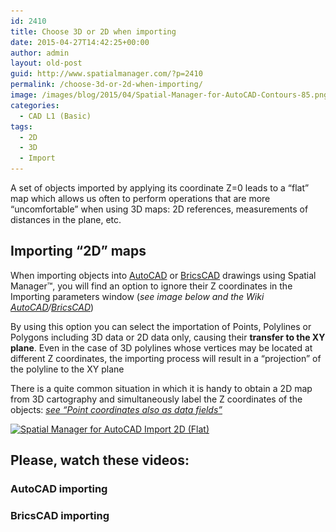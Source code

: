 ```yaml
---
id: 2410
title: Choose 3D or 2D when importing
date: 2015-04-27T14:42:25+00:00
author: admin
layout: old-post
guid: http://www.spatialmanager.com/?p=2410
permalink: /choose-3d-or-2d-when-importing/
image: /images/blog/2015/04/Spatial-Manager-for-AutoCAD-Contours-85.png
categories:
  - CAD L1 (Basic)
tags:
  - 2D
  - 3D
  - Import
---
```

A set of objects imported by applying its coordinate Z=0 leads to a &#8220;flat&#8221; map which allows us often to perform operations that are more &#8220;uncomfortable&#8221; when using 3D maps: 2D references, measurements of distances in the plane, etc.

<!--more-->

## Importing &#8220;2D&#8221; maps

When importing objects into <a title="Spatial Manager™ for AutoCAD product page" href="http://www.spatialmanager.com/spm-forautocad/" target="_blank" rel="nofollow">AutoCAD</a> or <a title="Spatial Manager™ for BricsCAD product page" href="http://www.spatialmanager.com/spm-forbricscad/" target="_blank" rel="nofollow">BricsCAD</a> drawings using Spatial Manager™, you will find an option to ignore their Z coordinates in the Importing parameters window (_see image below and the Wiki <a title="How can I Import spatial Features as AutoCAD Objects?" href="http://wiki.spatialmanager.com/index.php/Spatial_Manager%E2%84%A2_for_AutoCAD_-_FAQs:_Import" target="_blank" rel="nofollow">AutoCAD</a>/<a title="How can I Import spatial Features as BricsCAD Entities?" href="http://wiki.spatialmanager.com/index.php/Spatial_Manager%E2%84%A2_for_BricsCAD_-_FAQs:_Import" target="_blank" rel="nofollow">BricsCAD</a>_)

By using this option you can select the importation of Points, Polylines or Polygons including 3D data or 2D data only, causing their **transfer to the XY plane**. Even in the case of 3D polylines whose vertices may be located at different Z coordinates, the importing process will result in a &#8220;projection&#8221; of the polyline to the XY plane

There is a quite common situation in which it is handy to obtain a 2D map from 3D cartography and simultaneously label the Z coordinates of the objects: <a title="Post: Point coordinates also as data fields" href="http://www.spatialmanager.com/?p=2397" target="_blank" rel="nofollow"><em>see &#8220;Point coordinates also as data fields&#8221;</em></a>

<p>
  <a href="/images/blog/2015/04/Spatial-Manager-for-AutoCAD-Import-2D-Flat.png" target="_blank" rel="nofollow"><img src="/images/blog/2015/04/Spatial-Manager-for-AutoCAD-Import-2D-Flat.png" alt="Spatial Manager for AutoCAD Import 2D (Flat)" width="567" height="575" srcset="/images/blog/2015/04/Spatial-Manager-for-AutoCAD-Import-2D-Flat.png 567w, /images/blog/2015/04/Spatial-Manager-for-AutoCAD-Import-2D-Flat-295x300.png 295w" sizes="(max-width: 567px) 100vw, 567px" /></a>
</p>

## Please, watch these videos:

### AutoCAD importing



### BricsCAD importing